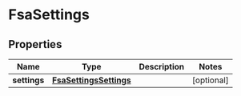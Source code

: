 
# FsaSettings

## Properties
Name | Type | Description | Notes
------------ | ------------- | ------------- | -------------
**settings** | [**FsaSettingsSettings**](FsaSettingsSettings.md) |  |  [optional]



